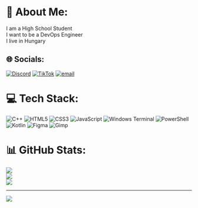 # 💫 About Me:
I am a High School Student<br>I want to be a DevOps Engineer<br>I live in Hungary


## 🌐 Socials:
[![Discord](https://img.shields.io/badge/Discord-%237289DA.svg?logo=discord&logoColor=white)](https://discord.gg/@vkornel103120) [![TikTok](https://img.shields.io/badge/TikTok-%23000000.svg?logo=TikTok&logoColor=white)](https://tiktok.com/@kodikaahh) [![email](https://img.shields.io/badge/Email-D14836?logo=gmail&logoColor=white)](mailto:vidakornel5@gmail.com) 

# 💻 Tech Stack:
![C++](https://img.shields.io/badge/c++-%2300599C.svg?style=for-the-badge&logo=c%2B%2B&logoColor=white) ![HTML5](https://img.shields.io/badge/html5-%23E34F26.svg?style=for-the-badge&logo=html5&logoColor=white) ![CSS3](https://img.shields.io/badge/css3-%231572B6.svg?style=for-the-badge&logo=css3&logoColor=white) ![JavaScript](https://img.shields.io/badge/javascript-%23323330.svg?style=for-the-badge&logo=javascript&logoColor=%23F7DF1E) ![Windows Terminal](https://img.shields.io/badge/Windows%20Terminal-%234D4D4D.svg?style=for-the-badge&logo=windows-terminal&logoColor=white) ![PowerShell](https://img.shields.io/badge/PowerShell-%235391FE.svg?style=for-the-badge&logo=powershell&logoColor=white) ![Kotlin](https://img.shields.io/badge/kotlin-%237F52FF.svg?style=for-the-badge&logo=kotlin&logoColor=white) ![Figma](https://img.shields.io/badge/figma-%23F24E1E.svg?style=for-the-badge&logo=figma&logoColor=white) ![Gimp](https://img.shields.io/badge/Gimp-657D8B?style=for-the-badge&logo=gimp&logoColor=FFFFFF)
# 📊 GitHub Stats:
![](https://github-readme-stats.vercel.app/api?username=VKornel1031&theme=dark&hide_border=true&include_all_commits=false&count_private=false)<br/>
![](https://github-readme-streak-stats.herokuapp.com/?user=VKornel1031&theme=dark&hide_border=true)<br/>
![](https://github-readme-stats.vercel.app/api/top-langs/?username=VKornel1031&theme=dark&hide_border=true&include_all_commits=false&count_private=false&layout=compact)

---
[![](https://visitcount.itsvg.in/api?id=VKornel1031&icon=0&color=0)](https://visitcount.itsvg.in)

<!-- Proudly created with GPRM ( https://gprm.itsvg.in ) -->
